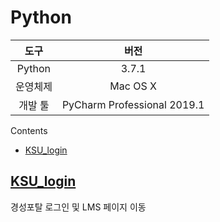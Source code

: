 # Python
|도구|버전|
|:---:|:---:|
|Python|3.7.1|
|운영체제|Mac OS X|
|개발 툴|PyCharm Professional 2019.1|

Contents
- [KSU_login](#KSU_login)

## [KSU_login](#KSU_login)
경성포탈 로그인 및 LMS 페이지 이동
